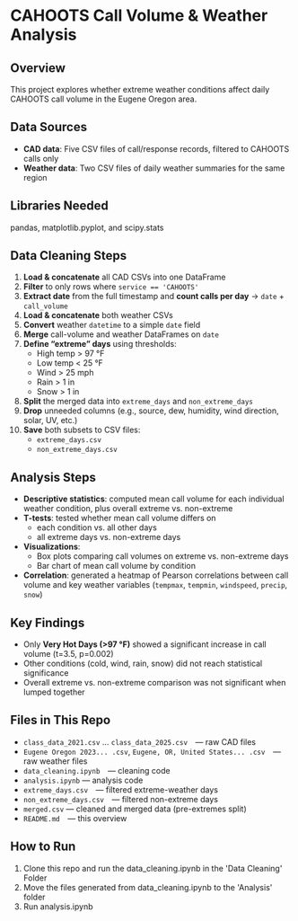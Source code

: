 # CAHOOTS Call Volume & Weather Analysis

## Overview
This project explores whether extreme weather conditions affect daily CAHOOTS call volume in the Eugene Oregon area.

## Data Sources
- **CAD data**: Five CSV files of call/response records, filtered to CAHOOTS calls only  
- **Weather data**: Two CSV files of daily weather summaries for the same region

## Libraries Needed
pandas, matplotlib.pyplot, and scipy.stats

## Data Cleaning Steps
1. **Load & concatenate** all CAD CSVs into one DataFrame  
2. **Filter** to only rows where `service == 'CAHOOTS'`  
3. **Extract date** from the full timestamp and **count calls per day** → `date` + `call_volume`  
4. **Load & concatenate** both weather CSVs  
5. **Convert** weather `datetime` to a simple `date` field  
6. **Merge** call-volume and weather DataFrames on `date`  
7. **Define “extreme” days** using thresholds:  
   - High temp > 97 °F  
   - Low temp < 25 °F  
   - Wind > 25 mph  
   - Rain > 1 in  
   - Snow > 1 in  
8. **Split** the merged data into `extreme_days` and `non_extreme_days`  
9. **Drop** unneeded columns (e.g., source, dew, humidity, wind direction, solar, UV, etc.)  
10. **Save** both subsets to CSV files:  
    - `extreme_days.csv`  
    - `non_extreme_days.csv`

## Analysis Steps
- **Descriptive statistics**: computed mean call volume for each individual weather condition, plus overall extreme vs. non-extreme  
- **T-tests**: tested whether mean call volume differs on  
  - each condition vs. all other days  
  - all extreme days vs. non-extreme days  
- **Visualizations**:  
  - Box plots comparing call volumes on extreme vs. non-extreme days  
  - Bar chart of mean call volume by condition  
- **Correlation**: generated a heatmap of Pearson correlations between call volume and key weather variables (`tempmax`, `tempmin`, `windspeed`, `precip`, `snow`)

## Key Findings
- Only **Very Hot Days (>97 °F)** showed a significant increase in call volume (t=3.5, p=0.002)  
- Other conditions (cold, wind, rain, snow) did not reach statistical significance  
- Overall extreme vs. non-extreme comparison was not significant when lumped together

## Files in This Repo
- `class_data_2021.csv` … `class_data_2025.csv` — raw CAD files  
- `Eugene Oregon 2023... .csv`, `Eugene, OR, United States... .csv` — raw weather files  
- `data_cleaning.ipynb` — cleaning code
- `analysis.ipynb` — analysis code
- `extreme_days.csv` — filtered extreme-weather days  
- `non_extreme_days.csv` — filtered non-extreme days
- `merged.csv` — cleaned and merged data (pre-extremes split)
- `README.md` — this overview

## How to Run
1. Clone this repo and run the data_cleaning.ipynb in the 'Data Cleaning' Folder  
2. Move the files generated from data_cleaning.ipynb to the 'Analysis' folder
2. Run analysis.ipynb 
 